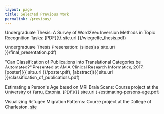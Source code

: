 ```yaml
---
layout: page
title: Selected Previous Work
permalink: /previous/
---
```


Undergraduate Thesis: A Survey of Word2Vec Inversion Methods in Topic Recognition Tasks: 
[PDF]({{ site.url }}/wiegreffe_thesis.pdf)

Undergraduate Thesis Presentation: [slides]({{ site.url }}/final_presentation.pdf)

"Can Classification of Publications into Translational Categories be Automated?" Presented at AMIA Clinical Research Informatics, 2017. [poster]({{ site.url }}/poster.pdf), [abstract]({{ site.url }}/classification_of_publications.pdf)

Estimating a Person's Age based on MRI Brain Scans: Course project at the University of Tartu, Estonia.
[PDF]({{ site.url }}/estimating-persons-age.pdf)

Visualizing Refugee Migration Patterns: Course project at the College of Charleston.
<a href="http://uniola.biology.cofc.edu:3232/refugee_migration_trends/">site</a>
